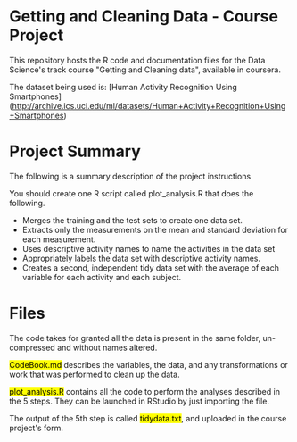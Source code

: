 Getting and Cleaning Data - Course Project
==========================================
This repository hosts the R code and documentation files for the Data Science's track course "Getting and Cleaning data", available in coursera.  

The dataset being used is: [Human Activity Recognition Using Smartphones] (http://archive.ics.uci.edu/ml/datasets/Human+Activity+Recognition+Using+Smartphones)  

Project Summary
===============
The following is a summary description of the project instructions  

You should create one R script called plot_analysis.R that does the following.  

* Merges the training and the test sets to create one data set.  
* Extracts only the measurements on the mean and standard deviation for each measurement.
* Uses descriptive activity names to name the activities in the data set
* Appropriately labels the data set with descriptive activity names.
* Creates a second, independent tidy data set with the average of each variable for each activity and each subject.

Files
=====
The code takes for granted all the data is present in the same folder, un-compressed and without names altered.  

<mark>CodeBook.md</mark> describes the variables, the data, and any transformations or work that was performed to clean up the data.  

<mark>plot_analysis.R</mark> contains all the code to perform the analyses described in the 5 steps. They can be launched in RStudio by just importing the file.  

The output of the 5th step is called <mark>tidydata.txt</mark>, and uploaded in the course project's form.  


